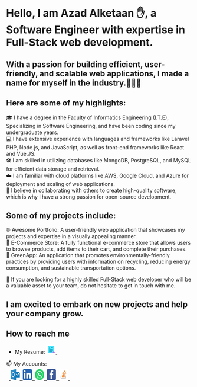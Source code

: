# Hello, I am Azad Alketaan ✋, a Software Engineer with expertise in Full-Stack web development.
## With a passion for building efficient, user-friendly, and scalable web applications, I made a name for myself in the industry.💪💪💪

## Here are some of my highlights:

🎓 I have a degree in the Faculty of Informatics Engineering (I.T.E), Specializing in Software Engineering, and have been coding since my undergraduate years.
<br>
💻 I have extensive experience with languages and frameworks like Laravel PHP, Node.js, and JavaScript, as well as front-end frameworks like React and Vue.JS.
<br>
🛠️ I am skilled in utilizing databases like MongoDB, PostgreSQL, and MySQL for efficient data storage and retrieval.
<br>
☁️ I am familiar with cloud platforms like AWS, Google Cloud, and Azure for deployment and scaling of web applications.
<br>
🤝 I believe in collaborating with others to create high-quality software, which is why I have a strong passion for open-source development.

## Some of my projects include:

🌐 Awesome Portfolio: A user-friendly web application that showcases my projects and expertise in a visually appealing manner.
<br>
🛒 E-Commerce Store: A fully functional e-commerce store that allows users to browse products, add items to their cart, and complete their purchases.
<br>
🌱 GreenApp: An application that promotes environmentally-friendly practices by providing users with information on recycling, reducing energy consumption, and sustainable transportation options.

👀 If you are looking for a highly skilled Full-Stack web developer who will be a valuable asset to your team, do not hesitate to get in touch with me.

## I am excited to embark on new projects and help your company grow.

## How to reach me
- My Resume: <a href="https://drive.google.com/file/d/1-g2F0nXY7h7OHagcJQGtR-M0y9W3asUk/view?usp=sharing" download target="_blank">
   <img src="resume.png" width="25" height="25">&nbsp;
</a>
📫 My Accounts:<br>
&nbsp;&nbsp;<a href="azad-kh@outlook.com">
  <img src="outlook_icon.svg" width="25" height="30">&nbsp;
</a><a href="https://www.linkedin.com/in/azadalketaan">
  <img src="linkedin_icon.svg" width="25" height="30">&nbsp;
</a><a href="https://wa.me/963994274555">
  <img src="whatsapp_icon.svg" width="25" height="30">&nbsp;
</a><a href="https://www.facebook.com/azadalketaan">
  <img src="facebook_icon.svg" width="25" height="30">&nbsp;
</a><a href="https://stackoverflow.com/users/19115655/azad-alketaan">
  <img src="stackoverflow_icon.png" width="25" height="30">&nbsp;
</a>
<!---
AzadAlketaan/AzadAlketaan is a ✨ special ✨ repository because its `README.md` (this file) appears on your GitHub profile.
You can click the Preview link to take a look at your changes.
--->
